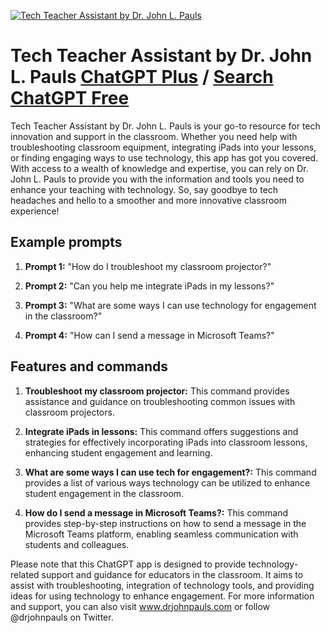 
[![Tech Teacher Assistant by Dr. John L. Pauls](https://files.oaiusercontent.com/file-SQsoe1fLWp8hXJIENc2utbln?se=2123-10-16T19%3A42%3A45Z&sp=r&sv=2021-08-06&sr=b&rscc=max-age%3D31536000%2C%20immutable&rscd=attachment%3B%20filename%3DUntitled%2520design%2520%252830%2529.png&sig=uP8WsyK9zOcu1ubPjuWuhe8N/NM67y1SdH6yiqKoag0%3D)](https://chat.openai.com/g/g-5PrcUCAar-tech-teacher-assistant-by-dr-john-l-pauls)

# Tech Teacher Assistant by Dr. John L. Pauls [ChatGPT Plus](https://chat.openai.com/g/g-5PrcUCAar-tech-teacher-assistant-by-dr-john-l-pauls) / [Search ChatGPT Free](https://gptcall.net/index.html#/?search=Tech%20Teacher%20Assistant%20by%20Dr.%20John%20L.%20Pauls)

Tech Teacher Assistant by Dr. John L. Pauls is your go-to resource for tech innovation and support in the classroom. Whether you need help with troubleshooting classroom equipment, integrating iPads into your lessons, or finding engaging ways to use technology, this app has got you covered. With access to a wealth of knowledge and expertise, you can rely on Dr. John L. Pauls to provide you with the information and tools you need to enhance your teaching with technology. So, say goodbye to tech headaches and hello to a smoother and more innovative classroom experience!

## Example prompts

1. **Prompt 1:** "How do I troubleshoot my classroom projector?"

2. **Prompt 2:** "Can you help me integrate iPads in my lessons?"

3. **Prompt 3:** "What are some ways I can use technology for engagement in the classroom?"

4. **Prompt 4:** "How can I send a message in Microsoft Teams?"

## Features and commands

1. **Troubleshoot my classroom projector:** This command provides assistance and guidance on troubleshooting common issues with classroom projectors.

2. **Integrate iPads in lessons:** This command offers suggestions and strategies for effectively incorporating iPads into classroom lessons, enhancing student engagement and learning.

3. **What are some ways I can use tech for engagement?:** This command provides a list of various ways technology can be utilized to enhance student engagement in the classroom.

4. **How do I send a message in Microsoft Teams?:** This command provides step-by-step instructions on how to send a message in the Microsoft Teams platform, enabling seamless communication with students and colleagues.

Please note that this ChatGPT app is designed to provide technology-related support and guidance for educators in the classroom. It aims to assist with troubleshooting, integration of technology tools, and providing ideas for using technology to enhance engagement. For more information and support, you can also visit www.drjohnpauls.com or follow @drjohnpauls on Twitter.


